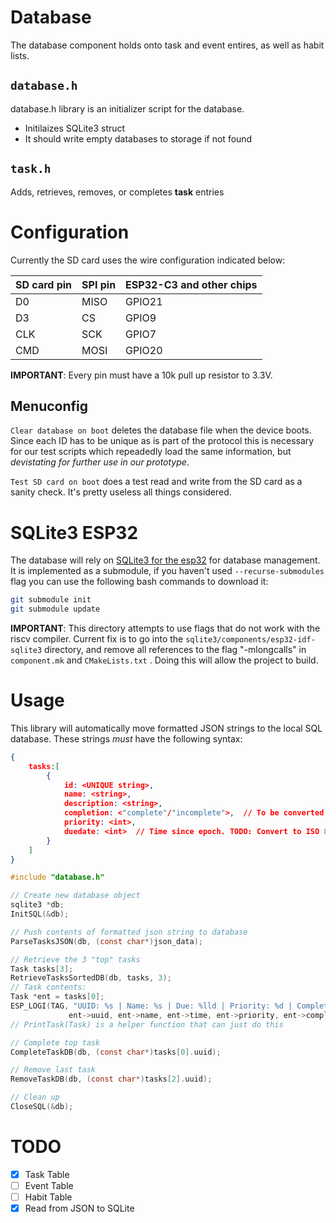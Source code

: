# Database

The database component holds onto task and event entires, as well as habit lists.

## `database.h`

database.h library is an initializer script for the database.
- Initilaizes SQLite3 struct
- It should write empty databases to storage if not found

## `task.h`

Adds, retrieves, removes, or completes **task** entries

# Configuration

Currently the SD card uses the wire configuration indicated below:

SD card pin | SPI pin | ESP32-C3 and other chips |
------------|---------|--------------------------|
 D0         | MISO    | GPIO21                    |
 D3         | CS      | GPIO9                    |
 CLK        | SCK     | GPIO7                    |
 CMD        | MOSI    | GPIO20                    |

**IMPORTANT**: Every pin must have a 10k pull up resistor to 3.3V.

## Menuconfig

`Clear database on boot` deletes the database file when the device boots. Since each ID has to be unique as is part of the protocol this is necessary for our test scripts which repeadedly load the same information, but *devistating for further use in our prototype*.

`Test SD card on boot` does a test read and write from the SD card as a sanity check. It's pretty useless all things considered.

# SQLite3 ESP32
The database will rely on [SQLite3 for the esp32](https://github.com/nopnop2002/esp32-idf-sqlite3) for database management. It is implemented as a submodule, if you haven't used `--recurse-submodules` flag you can use the following bash commands to download it:

```bash
git submodule init
git submodule update
```

**IMPORTANT**: This directory attempts to use flags that do not work with the riscv compiler. Current fix is to go into the `sqlite3/components/esp32-idf-sqlite3` directory, and remove all references to the flag "-mlongcalls" in `component.mk` and `CMakeLists.txt` . Doing this will allow the project to build.

# Usage

This library will automatically move formatted JSON strings to the local SQL database. These strings *must* have the following syntax:
```json
{
    tasks:[
        {
            id: <UNIQUE string>,
            name: <string>,
            description: <string>,
            completion: <"complete"/"incomplete">,  // To be converted into an int later
            priority: <int>,
            duedate: <int>  // Time since epoch. TODO: Convert to ISO 8601 timestamp
        }
    ]
}
```

```c
#include "database.h"

// Create new database object
sqlite3 *db;
InitSQL(&db);

// Push contents of formatted json string to database
ParseTasksJSON(db, (const char*)json_data);

// Retrieve the 3 "top" tasks
Task tasks[3];
RetrieveTasksSortedDB(db, tasks, 3);
// Task contents:
Task *ent = tasks[0];
ESP_LOGI(TAG, "UUID: %s | Name: %s | Due: %lld | Priority: %d | Completed: %d | Description: %s",
             ent->uuid, ent->name, ent->time, ent->priority, ent->completion, ent->description);
// PrintTask(Task) is a helper function that can just do this

// Complete top task
CompleteTaskDB(db, (const char*)tasks[0].uuid);

// Remove last task
RemoveTaskDB(db, (const char*)tasks[2].uuid);

// Clean up
CloseSQL(&db);
```

# TODO
- [x] Task Table
- [ ] Event Table
- [ ] Habit Table
- [x] Read from JSON to SQLite